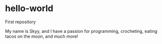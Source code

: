# hello-world
First repository

My name is Skyy, and I have a passion for programming, crocheting, eating tacos on the moon, and much more!

